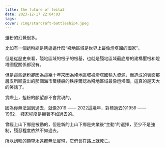 ```yaml
---
title: the future of feila3
date: 2023-12-17 22:04:03
tags:
cover: /img/starcraft-battleship4.jpeg
---
```


蛆粉的幻覺很多。

比如有一個蛆粉總是瞎逼逼什麼“殘地區域是世界上最像燈塔國的國家”。

但是從歷史來看，殘地區域的根子的根基，也就是殘地區域最底層的建構壓根和燈塔國屁關係都沒有。

但是這些蛆粉卻因為這幾十年來因為殘地區域被燈塔國輸入資源，而造成的表面那層皮所顯露出的那個海市蜃樓般的秩序爾認為殘地區域最像燈塔國，這真的是天大的笑話了。

實際上，蛆粉的願望都不會實現的。

因為你無法回到過去，就像2019 —— 2022這幾年，對標過去的1959 —— 1962， 殘忍程度是顯著不如過去的。

曾經上山下鄉是被動的，但是新的上山下鄉是失業後“主動”的選擇，至少不是強制，殘忍程度依然不如過去。

所以蛆粉的願望永遠都無法實現，它們會在路上就死亡。